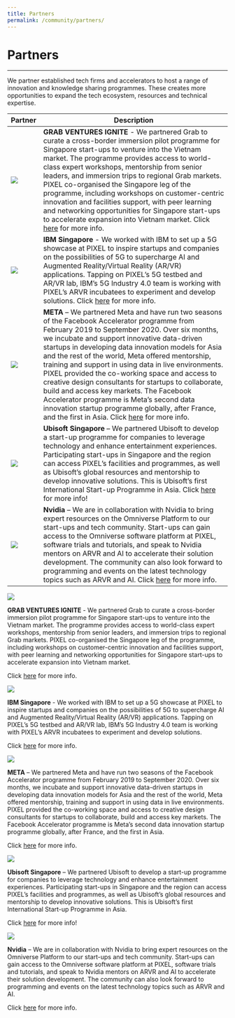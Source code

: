 ```yaml
---
title: Partners
permalink: /community/partners/
---
```

# Partners
---

We partner established tech firms and accelerators to host a range of innovation and knowledge sharing programmes. These creates more opportunities to expand the tech ecosystem, resources and technical expertise. 

| Partner          | Description                                        |
| -------------    | -------------------------------------------------- |
| ![](/images/partners/grab-resized.png)  | **GRAB VENTURES IGNITE** - We partnered Grab to curate a cross-border immersion pilot programme for Singapore start-ups to venture into the Vietnam market. The programme provides access to world-class expert workshops, mentorship from senior leaders, and immersion trips to regional Grab markets. PIXEL co-organised the Singapore leg of the programme, including workshops on customer-centric innovation and facilities support, with peer learning and networking opportunities for Singapore start-ups to accelerate expansion into Vietnam market. Click [here](https://www.grab.com/sg/press/business/grab-collaborates-with-imda-to-pilot-grab-ventures-ignite-in-singapore/) for more info.  |
| ![](/images/partners/ibm.png)  | **IBM Singapore** -  We worked with IBM to set up a 5G showcase at PIXEL to inspire startups and companies on the possibilities of 5G to supercharge AI and Augmented Reality/Virtual Reality (AR/VR) applications. Tapping on PIXEL’s 5G testbed and AR/VR lab, IBM’s 5G Industry 4.0 team is working with PIXEL’s ARVR incubatees to experiment and develop solutions. Click [here](https://www.imda.gov.sg/news-and-events/Media-Room/Media-Releases/2020/IBM-IMDA-M1-and-Samsung-to-Collaborate-on-Singapores-First-5G-Industry-4_0-Trial) for more info.  |
| ![](/images/partners/meta.png) | **META** – We partnered Meta and have run two seasons of the Facebook Accelerator programme from February 2019 to September 2020. Over six months, we incubate and support innovative data-driven startups in developing data innovation models for Asia and the rest of the world, Meta offered mentorship, training and support in using data in live environments. PIXEL provided the co-working space and access to creative design consultants for startups to collaborate, build and access key markets. The Facebook Accelerator programme is Meta’s second data innovation startup programme globally, after France, and the first in Asia. Click [here](https://en.prnasia.com/releases/apac/facebook-accelerator-singapore-introduces-14-startups-in-season-2-276348.shtml) for more info.  |
| ![](/images/partners/ubisoft.png) | **Ubisoft Singapore** – We partnered Ubisoft to develop a start-up programme for companies to leverage technology and enhance entertainment experiences. Participating start-ups in Singapore and the region can access PIXEL’s facilities and programmes, as well as Ubisoft’s global resources and mentorship to develop innovative solutions. This is Ubisoft’s first International Start-up Programme in Asia. Click [here](https://news.ubisoft.com/en-us/article/Dv8yabFrdkvbKG0VNdFgd/ubisoft-startup-program-expands-into-singapore-as-ubisoft-entrepreneurs-lab) for more info!   |
| ![](/images/partners/nvidia1.png)  | **Nvidia** – We are in collaboration with Nvidia to bring expert resources on the Omniverse Platform to our start-ups and tech community. Start-ups can gain access to the Omniverse software platform at PIXEL, software trials and tutorials, and speak to Nvidia mentors on ARVR and AI to accelerate their solution development. The community can also look forward to programming and events on the latest technology topics such as ARVR and AI. Click [here](https://www.nvidia.com/en-us/) for more info.   |

![](/images/partners/grab-resized.png) 

**GRAB VENTURES IGNITE** - We partnered Grab to curate a cross-border immersion pilot programme for Singapore start-ups to venture into the Vietnam market. The programme provides access to world-class expert workshops, mentorship from senior leaders, and immersion trips to regional Grab markets. PIXEL co-organised the Singapore leg of the programme, including workshops on customer-centric innovation and facilities support, with peer learning and networking opportunities for Singapore start-ups to accelerate expansion into Vietnam market. 

Click [here](https://www.grab.com/sg/press/business/grab-collaborates-with-imda-to-pilot-grab-ventures-ignite-in-singapore/) for more info. 

![](/images/partners/ibm.png)

**IBM Singapore** -  We worked with IBM to set up a 5G showcase at PIXEL to inspire startups and companies on the possibilities of 5G to supercharge AI and Augmented Reality/Virtual Reality (AR/VR) applications. Tapping on PIXEL’s 5G testbed and AR/VR lab, IBM’s 5G Industry 4.0 team is working with PIXEL’s ARVR incubatees to experiment and develop solutions.

Click [here](https://www.imda.gov.sg/news-and-events/Media-Room/Media-Releases/2020/IBM-IMDA-M1-and-Samsung-to-Collaborate-on-Singapores-First-5G-Industry-4_0-Trial) for more info. 

![](/images/partners/meta.png)

**META** – We partnered Meta and have run two seasons of the Facebook Accelerator programme from February 2019 to September 2020. Over six months, we incubate and support innovative data-driven startups in developing data innovation models for Asia and the rest of the world, Meta offered mentorship, training and support in using data in live environments. PIXEL provided the co-working space and access to creative design consultants for startups to collaborate, build and access key markets. The Facebook Accelerator programme is Meta’s second data innovation startup programme globally, after France, and the first in Asia. 

Click [here](https://en.prnasia.com/releases/apac/facebook-accelerator-singapore-introduces-14-startups-in-season-2-276348.shtml) for more info. 

![](/images/partners/ubisoft.png)

**Ubisoft Singapore** – We partnered Ubisoft to develop a start-up programme for companies to leverage technology and enhance entertainment experiences. Participating start-ups in Singapore and the region can access PIXEL’s facilities and programmes, as well as Ubisoft’s global resources and mentorship to develop innovative solutions. This is Ubisoft’s first International Start-up Programme in Asia. 

Click [here](https://news.ubisoft.com/en-us/article/Dv8yabFrdkvbKG0VNdFgd/ubisoft-startup-program-expands-into-singapore-as-ubisoft-entrepreneurs-lab) for more info! 

![](/images/partners/nvidia1.png)

**Nvidia** – We are in collaboration with Nvidia to bring expert resources on the Omniverse Platform to our start-ups and tech community. Start-ups can gain access to the Omniverse software platform at PIXEL, software trials and tutorials, and speak to Nvidia mentors on ARVR and AI to accelerate their solution development. The community can also look forward to programming and events on the latest technology topics such as ARVR and AI.

Click [here](https://www.nvidia.com/en-us/) for more info. 

